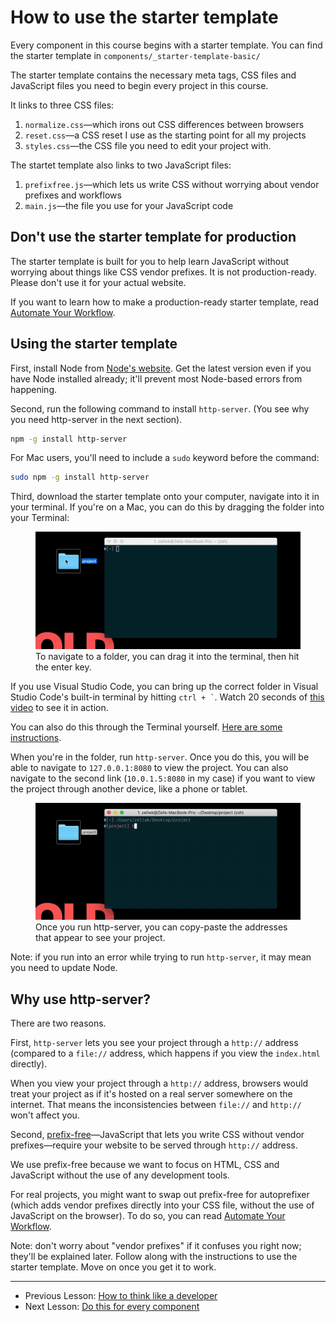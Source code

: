 # How to use the starter template

Every component in this course begins with a starter template. You can find the starter template in `components/_starter-template-basic/`

The starter template contains the necessary meta tags, CSS files and JavaScript files you need to begin every project in this course.

It links to three CSS files:

1. `normalize.css`—which irons out CSS differences between browsers
2. `reset.css`—a CSS reset I use as the starting point for all my projects
3. `styles.css`—the CSS file you need to edit your project with.

The startet template also links to two JavaScript files:

1. `prefixfree.js`—which lets us write CSS without worrying about vendor prefixes and workflows
2. `main.js`—the file you use for your JavaScript code

## Don't use the starter template for production

The starter template is built for you to help learn JavaScript without worrying about things like CSS vendor prefixes. It is not production-ready. Please don't use it for your actual website.

If you want to learn how to make a production-ready starter template, read [Automate Your Workflow](https://automateyourworkflow.com).

## Using the starter template

First, install Node from [Node's website](https://nodejs.org/en/). Get the latest version even if you have Node installed already; it'll prevent most Node-based errors from happening.

Second, run the following command to install `http-server`. (You see why you need http-server in the next section).

```bash
npm -g install http-server
```

For Mac users, you'll need to include a `sudo` keyword before the command:

```bash
sudo npm -g install http-server
```

Third, download the starter template onto your computer, navigate into it in your terminal. If you're on a Mac, you can do this by dragging the folder into your Terminal:

<figure>
  <img src="../../images/simple-components/starter-template/navigate.gif" alt="Gif that shows it's possible to navigate to a folder by dropping it into the terminal">
  <figcaption>To navigate to a folder, you can drag it into the terminal, then hit the enter key. </figcaption>
</figure>

If you use Visual Studio Code, you can bring up the correct folder in Visual Studio Code's built-in terminal by hitting <code>ctrl + `</code>. Watch 20 seconds of [this video](https://youtu.be/Ng5EtzuD0AE?t=1m45s) to see it in action.

You can also do this through the Terminal yourself. [Here are some instructions](https://zellwk.com/blog/fear-of-command-line/).

When you're in the folder, run `http-server`. Once you do this, you will be able to navigate to `127.0.0.1:8080` to view the project. You can also navigate to the second link (`10.0.1.5:8080` in my case) if you want to view the project through another device, like a phone or tablet.

<figure>
  <img src="../../images/simple-components/starter-template/http-server.gif" alt="Once you run http-server, you can copy-paste the addresses that appear to see your project.">
  <figcaption>Once you run http-server, you can copy-paste the addresses that appear to see your project.</figcaption>
</figure>

Note: if you run into an error while trying to run `http-server`, it may mean you need to update Node.

## Why use http-server?

There are two reasons.

First, `http-server` lets you see your project through a `http://` address (compared to a `file://` address, which happens if you view the `index.html` directly).

When you view your project through a `http://` address, browsers would treat your project as if it's hosted on a real server somewhere on the internet. That means the inconsistencies between `file://` and `http://` won't affect you.

Second, [prefix-free](https://leaverou.github.io/prefixfree/)—JavaScript that lets you write CSS without vendor prefixes—require your website to be served through `http://` address.

We use prefix-free because we want to focus on HTML, CSS and JavaScript without the use of any development tools.

For real projects, you might want to swap out prefix-free for autoprefixer (which adds vendor prefixes directly into your CSS file, without the use of JavaScript on the browser). To do so, you can read [Automate Your Workflow](https://automateyourworkflow.com).

Note: don't worry about "vendor prefixes" if it confuses you right now; they'll be explained later. Follow along with the instructions to use the starter template. Move on once you get it to work.

---

- Previous Lesson: [How to think like a developer](01.think-like-dev.md)
- Next Lesson: [Do this for every component](03.do-this.md)

